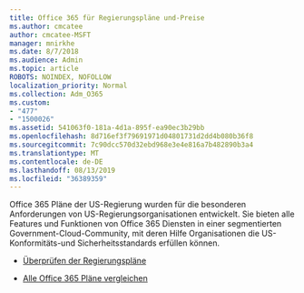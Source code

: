 ```yaml
---
title: Office 365 für Regierungspläne und-Preise
ms.author: cmcatee
author: cmcatee-MSFT
manager: mnirkhe
ms.date: 8/7/2018
ms.audience: Admin
ms.topic: article
ROBOTS: NOINDEX, NOFOLLOW
localization_priority: Normal
ms.collection: Adm_O365
ms.custom:
- "477"
- "1500026"
ms.assetid: 541063f0-181a-4d1a-895f-ea90ec3b29bb
ms.openlocfilehash: 8d716ef3f79691971d04801731d2dd4b080b36f8
ms.sourcegitcommit: 7c90dcc570d32ebd968e3e4e816a7b482890b3a4
ms.translationtype: MT
ms.contentlocale: de-DE
ms.lasthandoff: 08/13/2019
ms.locfileid: "36389359"
---
```

Office 365 Pläne der US-Regierung wurden für die besonderen Anforderungen von US-Regierungsorganisationen entwickelt. Sie bieten alle Features und Funktionen von Office 365 Diensten in einer segmentierten Government-Cloud-Community, mit deren Hilfe Organisationen die US-Konformitäts-und Sicherheitsstandards erfüllen können.
  
- [Überprüfen der Regierungspläne](https://products.office.com/government/compare-office-365-government-plans)

- [Alle Office 365 Pläne vergleichen](https://products.office.com/business/compare-more-office-365-for-business-plans)